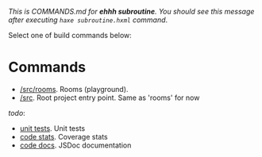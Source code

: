 _This is COMMANDS.md for **ehhh subroutine**. You should see this message after executing `haxe subroutine.hxml` command_.

Select one of build commands below:

# Commands

- [/src/rooms](?subroutine=rooms). Rooms (playground).
- [/src](?subroutine=src). Root project entry point. Same as 'rooms' for now

*todo*:

- [unit tests](?subroutine=utests). Unit tests
- [code stats](?subroutine=stats). Coverage stats
- [code docs](?subroutine=docs). JSDoc documentation
